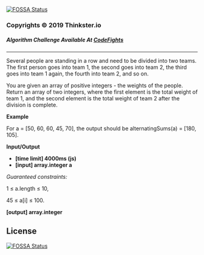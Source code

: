 [![FOSSA Status](https://app.fossa.io/api/projects/git%2Bgithub.com%2FE-Mwaurer%2FAlternating-Sums.svg?type=shield)](https://app.fossa.io/projects/git%2Bgithub.com%2FE-Mwaurer%2FAlternating-Sums?ref=badge_shield)

### Copyrights © 2019 Thinkster.io
##### Algorithm Challenge Available At [CodeFights](https://codefights.com/arcade/intro/level-4/cC5QuL9fqvZjXJsW9)
---
Several people are standing in a row and need to be divided into two teams. The first person goes into team 1, the second goes into team 2, the third goes into team 1 again, the fourth into team 2, and so on.

You are given an array of positive integers - the weights of the people. Return an array of two integers, where the first element is the total weight of team 1, and the second element is the total weight of team 2 after the division is complete.

**Example**

For a = [50, 60, 60, 45, 70], the output should be
alternatingSums(a) = [180, 105].

**Input/Output**

- **[time limit] 4000ms (js)**
- **[input] array.integer a**

*Guaranteed constraints:*

1 ≤ a.length ≤ 10,

45 ≤ a[i] ≤ 100.

**[output] array.integer**


## License
[![FOSSA Status](https://app.fossa.io/api/projects/git%2Bgithub.com%2FE-Mwaurer%2FAlternating-Sums.svg?type=large)](https://app.fossa.io/projects/git%2Bgithub.com%2FE-Mwaurer%2FAlternating-Sums?ref=badge_large)